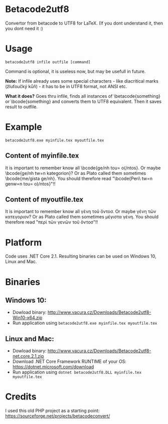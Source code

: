 # Betacode2utf8
Convertor from betacode to UTF8 for LaTeX.
(If you dont understand it, then you dont need it :)

# Usage 
`betacode2utf8 infile outfile [command]`

Command is optional, it is useless now, but may be usefull in future.

**Note:** If infile already uses some special characters - like diacritical marks (žluťoučký kůň) - it has to be in UTF8 format, not ANSI etc.

**What it does?** Goes thru infile, finds all instances of \betacode{something} or \bcode{something} and converts them to UTF8 equivalent. Then it saves result to outfile.

# Example 
`betacode2utf8.exe myinfile.tex myoutfile.tex`

## Content of myinfile.tex
It is important to remember know all \bcode{ge/nh tou= o(/ntos}. Or maybe \bcode{ge/nh tw=n kategorion}? Or as Plato called them sometimes \bcode{me/gista ge/nh}. You should therefore read "\bcode{Peri\ tw=n genw=n tou= o)/ntos}"!!

## Content of myoutfile.tex
It is important to remember know all γένη τοῦ ὅντοσ. Or maybe γένη τῶν κατεγοριον? Or as Plato called them sometimes μέγιστα γένη. You should therefore read "περὶ τῶν γενῶν τοῦ ὄντοσ"!!

# Platform
Code uses .NET Core 2.1.
Resulting binaries can be used on Windows 10, Linux and Mac.

# Binaries
## Windows 10: 
* Dowload binary: http://www.vacura.cz/Downloads/Betacode2utf8-Win10-x64.zip
* Run application using `betacode2utf8.exe myinfile.tex myoutfile.tex`

## Linux and Mac:
* Dowload binary: http://www.vacura.cz/Downloads/Betacode2utf8-net.core.2.1.zip
* Download .NET Core Framework RUNTIME of your OS: https://dotnet.microsoft.com/download
* Run application using `dotnet betacode2utf8.DLL myinfile.tex myoutfile.tex`

# Credits
I used this old PHP project as a starting point:
https://sourceforge.net/projects/betacodeconvert/
